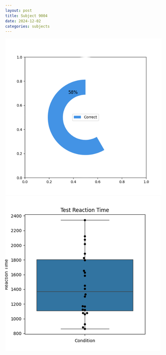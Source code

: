 ```yaml
---
layout: post
title: Subject 9004
date: 2024-12-02
categories: subjects
---
```


![](data/9004/run-35/9004_FN_acc_test.png)
![](data/9004/run-35/9004_FN_rt.png)
